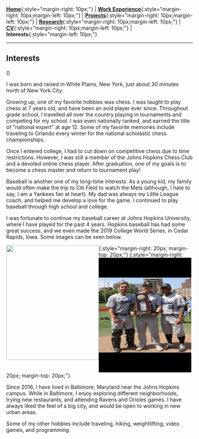 [**Home**](http://michaelainsworth.me){:style="margin-right: 10px;"}
|
[**Work Experience**](http://michaelainsworth.me/workExperience){:style="margin-right: 10px;margin-left: 10px;"}
|
[**Projects**](http://michaelainsworth.me/projects){:style="margin-right: 10px;margin-left: 10px;"}
|
[**Research**](http://michaelainsworth.me/research){:style="margin-right: 10px;margin-left: 10px;"}
|
[**CV**](http://michaelainsworth.me/aboutMe){:style="margin-right: 10px;margin-left: 10px;"}
|
**Interests**{:style="margin-left: 10px;"}

___

## Interests
(\)

I was born and raised in White Plains, New York, just about 30 minutes north of New York City.

Growing up, one of my favorite hobbies was chess. I was taught to play chess at 7 years old, and have been an avid player ever since. Throughout grade school, I travelled all over the country playing in tournaments and competing for my school. I was even nationally ranked, and earned the title of "national expert" at age 12. Some of my favorite memories include traveling to Orlando every winter for the national scholastic chess championships.

Once I entered college, I had to cut down on competitive chess due to time restrictions. However, I was still a member of the Johns Hopkins Chess Club and a devoted online chess player. After graduation, one of my goals is to become a chess master and return to tournament play!

Baseball is another one of my long-time interests. As a young kid, my family would often make the trip to Citi Field to watch the Mets (although, I hate to say, I am a Yankees fan at heart). My dad was always my Little League coach, and helped me develop a love for the game. I continued to play baseball through high school and college.

I was fortunate to continue my baseball career at Johns Hopkins University, where I have played for the past 4 years. Hopkins baseball has had some great success, and we even made the 2019 College World Series, in Cedar Rapids, Iowa. Some images can be seen below.

<img align="left" width="250" height="310" src="pictures/baseball1.PNG">{:style="margin-right: 20px; margin-top: 20px;"} <img align="left" width="250" height="310" src="pictures/baseball2.PNG">{:style="margin-right: 20px; margin-top: 20px;"}



Since 2016, I have lived in Baltimore, Maryland near the Johns Hopkins campus. While in Baltimore, I enjoy exploring different neighborhoods, trying new restaurants, and attending Ravens and Orioles games. I have always liked the feel of a big city, and would be open to working in new urban areas. 

Some of my other hobbies include traveling, hiking, weightlifting, video games, and programming.


